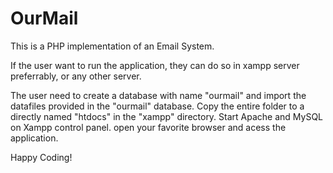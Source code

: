 # OurMail
This is a PHP implementation of an Email System.

If the user want to run the application, they can do so in xampp server preferrably, or any other server. 

The user need to create a database with name "ourmail" and import the datafiles provided in the "ourmail" database. 
Copy the entire folder to a directly named "htdocs" in the "xampp" directory. 
Start Apache and MySQL on Xampp control panel.
open your favorite browser and acess the application.
  
Happy Coding!
  
 
